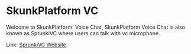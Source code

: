 # SkunkPlatform VC

Welcome to SkunkPlatform: Voice Chat, SkunkPlatform Voice Chat is also known as SprunkiVC where users can talk with vc microphone.

Link: [SprunkiVC Website](https://skunkplatform.netlify.app/sprunkivc).

